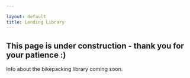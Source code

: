 ```yaml
---

layout: default
title: Lending Library
---
```



## This page is under construction - thank you for your patience :)

Info about the bikepacking library coming soon.
